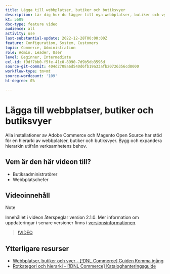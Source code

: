 ```yaml
---
title: Lägga till webbplatser, butiker och butiksvyer
description: Lär dig hur du lägger till nya webbplatser, butiker och vyer utifrån ditt företags behov.
kt: 5609
doc-type: feature video
audience: all
activity: use
last-substantial-update: 2022-12-28T00:00:00Z
feature: Configuration, System, Customers
topic: Commerce, Administration
role: Admin, Leader, User
level: Beginner, Intermediate
exl-id: f9df7bb0-f5fe-41c0-8990-7d9b5db3596d
source-git-commit: 404d2708a6d540d6fb19a33afb20726356cd8000
workflow-type: tm+mt
source-wordcount: '109'
ht-degree: 0%

---
```


# Lägga till webbplatser, butiker och butiksvyer

Alla installationer av Adobe Commerce och Magento Open Source har stöd för en hierarki av webbplatser, butiker och butiksvyer. Bygg och expandera hierarkin utifrån verksamhetens behov.

## Vem är den här videon till?

- Butiksadministratörer
- Webbplatschefer

## Videoinnehåll

>[!NOTE]
>
>Innehållet i videon återspeglar version 2.1.0. Mer information om uppdateringar i senare versioner finns i [versionsinformationen](https://experienceleague.adobe.com/docs/commerce-operations/release/notes/overview.html?lang=sv-SE).

>[!VIDEO](https://video.tv.adobe.com/v/35787?quality=12&learn=on)

## Ytterligare resurser

- [Webbplatser, butiker och vyer - [!DNL Commerce] Guiden Komma igång](https://experienceleague.adobe.com/docs/commerce-admin/start/setup/websites-stores-views.html?lang=sv-SE)
- [Rotkategori och hierarki - [!DNL Commerce] Kataloghanteringsguide](https://experienceleague.adobe.com/docs/commerce-admin/catalog/categories/category-root.html?lang=sv-SE)

